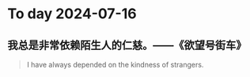 
# To day 2024-07-16


## 我总是非常依赖陌生人的仁慈。——《欲望号街车》
> I have always depended on the kindness of strangers.

    